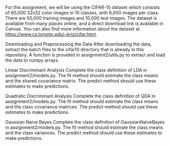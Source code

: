 For this assignment, we will be using the CIFAR-10 dataset which consists of 60,000 32x32 color images in 10 classes, with 6,000 images per class. 
There are 50,000 training images and 10,000 test images. The dataset is available from many places online, and a direct download link is available in Canvas. 
You can also find more information about the dataset at https://www.cs.toronto.edu/~kriz/cifar.html.

Downloading and Preprocessing the Data
After downloading the data, extract the batch files to the cifar10 directory that is already in this repository.
A function is provided in assignment2/utils.py to extract and load the data to numpy arrays. 

Linear Discriminant Analysis
Complete the class definition of LDA in assignment2/models.py. The fit method should estimate the class means and the shared covariance matrix. 
The predict method should use these estimates to make predictions.

Quadratic Discriminant Analysis
Complete the class definition of QDA in assignment2/models.py. The fit method should estimate the class means and the class covariance matrices. 
The predict method should use these estimates to make predictions.

Gaussian Naive Bayes
Complete the class definition of GaussianNaiveBayes in assignment2/models.py. The fit method should estimate the class means and the class variances. 
The predict method should use these estimates to make predictions.
